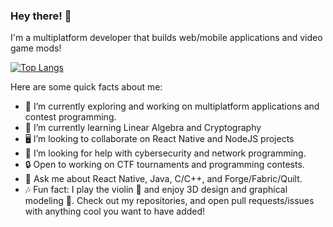 ### Hey there! 👋

I'm a multiplatform developer that builds web/mobile applications and video game mods!

[![Top Langs](https://github-readme-stats.vercel.app/api/top-langs/?username=Anksharskarp&count_private=true&theme=prussian)](https://github.com/anuraghazra/github-readme-stats)


Here are some quick facts about me:

- 🔭 I’m currently exploring and working on multiplatform applications and contest programming.
- 🌱 I’m currently learning Linear Algebra and Cryptography
- 🖥 I’m looking to collaborate on React Native and NodeJS projects
- 🤔 I’m looking for help with cybersecurity and network programming.
- 🔒 Open to working on CTF tournaments and programming contests.
- 💬 Ask me about React Native, Java, C/C++, and Forge/Fabric/Quilt.
- 🎶 Fun fact: I play the violin 🎻 and enjoy 3D design and graphical modeling 🔧.
Check out my repositories, and open pull requests/issues with anything cool you want to have added!
